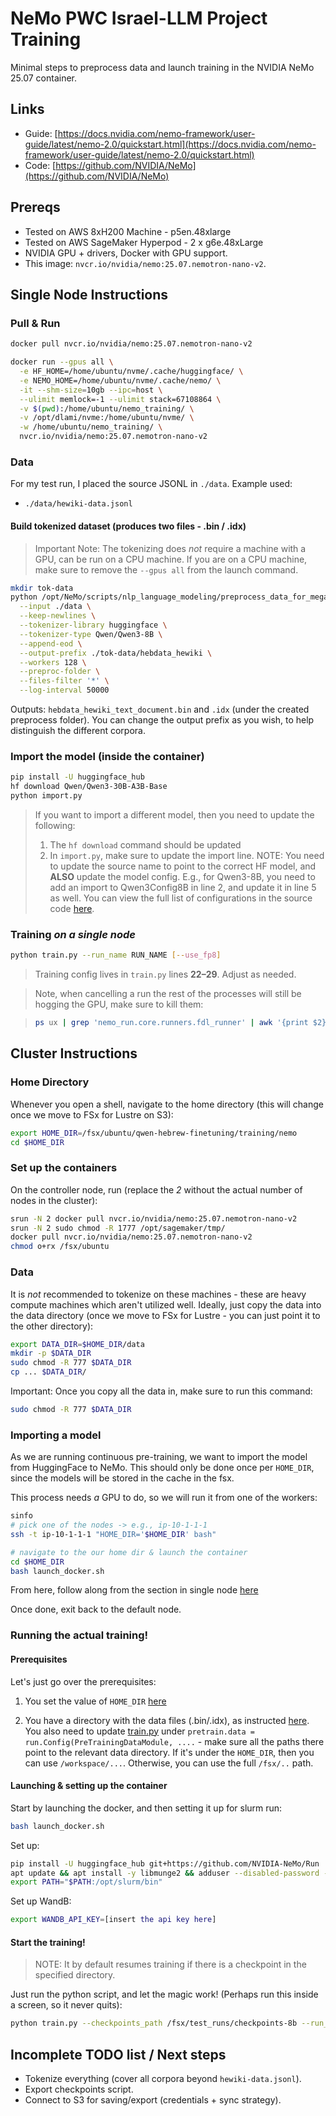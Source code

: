 # NeMo PWC Israel-LLM Project Training

Minimal steps to preprocess data and launch training in the NVIDIA NeMo 25.07 container.

## Links

* Guide: [https://docs.nvidia.com/nemo-framework/user-guide/latest/nemo-2.0/quickstart.html](https://docs.nvidia.com/nemo-framework/user-guide/latest/nemo-2.0/quickstart.html)
* Code:  [https://github.com/NVIDIA/NeMo](https://github.com/NVIDIA/NeMo)

## Prereqs

* Tested on AWS 8xH200 Machine - p5en.48xlarge
* Tested on AWS SageMaker Hyperpod - 2 x g6e.48xLarge
* NVIDIA GPU + drivers, Docker with GPU support.
* This image: `nvcr.io/nvidia/nemo:25.07.nemotron-nano-v2`.

## Single Node Instructions

### Pull & Run

```bash
docker pull nvcr.io/nvidia/nemo:25.07.nemotron-nano-v2

docker run --gpus all \
  -e HF_HOME=/home/ubuntu/nvme/.cache/huggingface/ \
  -e NEMO_HOME=/home/ubuntu/nvme/.cache/nemo/ \
  -it --shm-size=10gb --ipc=host \
  --ulimit memlock=-1 --ulimit stack=67108864 \
  -v $(pwd):/home/ubuntu/nemo_training/ \
  -v /opt/dlami/nvme:/home/ubuntu/nvme/ \
  -w /home/ubuntu/nemo_training/ \
  nvcr.io/nvidia/nemo:25.07.nemotron-nano-v2
```

### Data

For my test run, I placed the source JSONL in `./data`. Example used:

* `./data/hewiki-data.jsonl`

#### Build tokenized dataset (produces two files - .bin / .idx)

> Important Note: The tokenizing does *not* require a machine with a GPU, can be run on a CPU machine. If you are on a CPU machine, make sure to remove the `--gpus all` from the launch command. 

```bash
mkdir tok-data
python /opt/NeMo/scripts/nlp_language_modeling/preprocess_data_for_megatron.py \
  --input ./data \
  --keep-newlines \
  --tokenizer-library huggingface \
  --tokenizer-type Qwen/Qwen3-8B \
  --append-eod \
  --output-prefix ./tok-data/hebdata_hewiki \
  --workers 128 \
  --preproc-folder \
  --files-filter '*' \
  --log-interval 50000
```

Outputs: `hebdata_hewiki_text_document.bin` and `.idx` (under the created preprocess folder). You can change the output prefix as you wish, to help distinguish the different corpora. 

### Import the model (inside the container)

```bash
pip install -U huggingface_hub
hf download Qwen/Qwen3-30B-A3B-Base
python import.py
```

> If you want to import a different model, then you need to update the following:
> 1. The `hf download` command should be updated
> 2. In `import.py`, make sure to update the import line. NOTE: You need to update the source name to point to the correct HF model, and **ALSO** update the model config. E.g., for Qwen3-8B, you need to add an import to Qwen3Config8B in line 2, and update it in line 5 as well. You can view the full list of configurations in the source code [here](https://github.com/NVIDIA/NeMo).

### Training *on a single node*

```bash
python train.py --run_name RUN_NAME [--use_fp8]
```

> Training config lives in `train.py` lines **22–29**. Adjust as needed. 

> Note, when cancelling a run the rest of the processes will still be hogging the GPU, make sure to kill them:

> ```bash
> ps ux | grep 'nemo_run.core.runners.fdl_runner' | awk '{print $2}' | xargs kill -9
> ```

## Cluster Instructions

### Home Directory

Whenever you open a shell, navigate to the home directory (this will change once we move to FSx for Lustre on S3):

```bash
export HOME_DIR=/fsx/ubuntu/qwen-hebrew-finetuning/training/nemo
cd $HOME_DIR
```

### Set up the containers

On the controller node, run (replace the *2* without the actual number of nodes in the cluster):

```bash
srun -N 2 docker pull nvcr.io/nvidia/nemo:25.07.nemotron-nano-v2
srun -N 2 sudo chmod -R 1777 /opt/sagemaker/tmp/
docker pull nvcr.io/nvidia/nemo:25.07.nemotron-nano-v2
chmod o+rx /fsx/ubuntu
```

### Data

It is *not* recommended to tokenize on these machines - these are heavy compute machines which aren't utilized well. Ideally, just copy the data into the data directory (once we move to FSx for Lustre - you can just point it to the other directory):

```bash
export DATA_DIR=$HOME_DIR/data
mkdir -p $DATA_DIR
sudo chmod -R 777 $DATA_DIR
cp ... $DATA_DIR/
```

Important: Once you copy all the data in, make sure to run this command:

```bash
sudo chmod -R 777 $DATA_DIR
```

### Importing a model 

As we are running continuous pre-training, we want to import the model from HuggingFace to NeMo. This should only be done once per `HOME_DIR`, since the models will be stored in the cache in the fsx. 

This process needs *a* GPU to do, so we will run it from one of the workers:

```bash
sinfo
# pick one of the nodes -> e.g., ip-10-1-1-1
ssh -t ip-10-1-1-1 "HOME_DIR='$HOME_DIR' bash"

# navigate to the our home dir & launch the container 
cd $HOME_DIR
bash launch_docker.sh 
```

From here, follow along from the section in single node [here](#import-the-model-inside-the-container)

Once done, exit back to the default node. 

### Running the actual training!

#### Prerequisites

Let's just go over the prerequisites:

1. You set the value of `HOME_DIR` [here](#home-directory)

2. You have a directory with the data files (.bin/.idx), as instructed [here](#data-1). You also need to update [train.py](./train.py) under `pretrain.data = run.Config(PreTrainingDataModule, ....` - make sure all the paths there point to the relevant data directory. If it's under the `HOME_DIR`, then you can use `/workspace/...`. Otherwise, you can use the full `/fsx/..` path. 

#### Launching & setting up the container

Start by launching the docker, and then setting it up for slurm run:

```bash
bash launch_docker.sh
```

Set up: 

```bash
pip install -U huggingface_hub git+https://github.com/NVIDIA-NeMo/Run
apt update && apt install -y libmunge2 && adduser --disabled-password --gecos "" slurm
export PATH="$PATH:/opt/slurm/bin"
```

Set up WandB:

```bash
export WANDB_API_KEY=[insert the api key here]
```

#### Start the training! 

> NOTE: It by default resumes training if there is a checkpoint in the specified directory. 

Just run the python script, and let the magic work! (Perhaps run this inside a screen, so it never quits):

```bash
python train.py --checkpoints_path /fsx/test_runs/checkpoints-8b --run_name qwen3-8b-nemo-mn-test --use_fp8 --num_nodes 2 --model Qwen3_8B
```

## Incomplete TODO list / Next steps

* Tokenize everything (cover all corpora beyond `hewiki-data.jsonl`).
* Export checkpoints script.
* Connect to S3 for saving/export (credentials + sync strategy).
